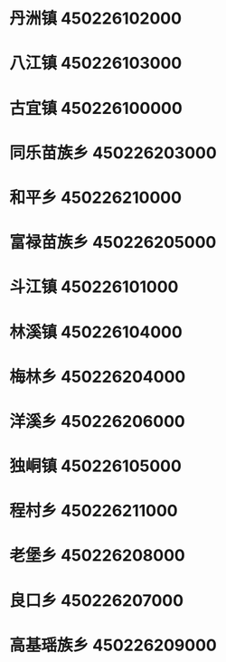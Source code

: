# 丹洲镇 450226102000
# 八江镇 450226103000
# 古宜镇 450226100000
# 同乐苗族乡 450226203000
# 和平乡 450226210000
# 富禄苗族乡 450226205000
# 斗江镇 450226101000
# 林溪镇 450226104000
# 梅林乡 450226204000
# 洋溪乡 450226206000
# 独峒镇 450226105000
# 程村乡 450226211000
# 老堡乡 450226208000
# 良口乡 450226207000
# 高基瑶族乡 450226209000
